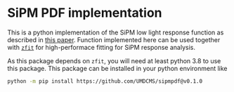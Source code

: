 # SiPM PDF implementation

This is a python implementation of the SiPM low light response function as
described in [this paper][sipm_response]. Function implemented here can be used
together with [`zfit`][zfit] for high-performace fitting for SiPM response
analysis.

As this package depends on `zfit`, you will need at least python 3.8 to use this
package. This package can be installed in your python environment like

```bash
python -m pip install https://github.com/UMDCMS/sipmpdf@v0.1.0
```

[sipm_response]: https://arxiv.org/pdf/1609.01181.pdf
[zfit]: https://github.com/zfit/zfit
